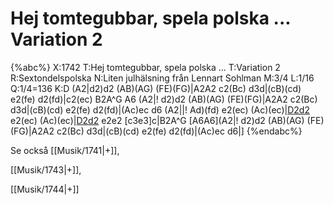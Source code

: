 # Hej tomtegubbar, spela polska ... Variation 2

{%abc%}
X:1742
T:Hej tomtegubbar, spela polska ...
T:Variation 2
R:Sextondelspolska
N:Liten julhälsning från Lennart Sohlman
M:3/4
L:1/16
Q:1/4=136
K:D
(A2|d2)d2 (AB)(AG) (FE)(FG)|A2A2 c2(Bc) d3d|(cB)(cd) e2(fe) d2(fd)|c2(ec) B2A^G A6 (A2|!
d2)d2 (AB)(AG) (FE)(FG)|A2A2 c2(Bc) d3d|(cB)(cd) e2(fe) d2(fd)|(Ac)ec d6 (A2||!
Ad)(fd) e2(ec) (Ac)(ec)|[D2d2](fd) e2(ec) (Ac)(ec)|[D2d2](fd) e2e2 [c3e3]c|B2A^G [A6A6](A2|!
d2)d2 (AB)(AG) (FE)(FG)|A2A2 c2(Bc) d3d|(cB)(cd) e2(fe) d2(fd)|(Ac)ec d6|]
{%endabc%}

Se också [[Musik/1741|+]],

[[Musik/1743|+]],

[[Musik/1744|+]]
